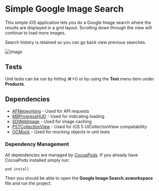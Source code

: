 # Simple Google Image Search

This simple iOS application lets you do a Google Image search where the results are displayed in a grid layout. Scrolling down through the view will continue to load more images. 

Search history is retained so you can go back view previous searches.

![image](http://dev.blakerdesign.com/misc/img/image-search.png)

## Tests
Unit tests can be run by hitting ⌘+U or by using the **Test** menu item under **Products**.

## Dependencies
* [AFNetworking](https://github.com/AFNetworking/AFNetworking) - Used for API requests
* [MBProgressHUD](https://github.com/jdg/MBProgressHUD) - Used for indicating loading
* [SDWebImage](https://github.com/rs/SDWebImage) - Used for image caching
* [PSTCollectionView](https://github.com/steipete/PSTCollectionView) - Used for iOS 5 UICollectionView compatability
* [OCMock](https://github.com/erikdoe/ocmock) - Used for mocking objects in unit tests

### Dependency Management
All dependencies are managed by [CocoaPods](http://cocoapods.org). If you already have CocoaPods installed simply run:

	pod install

Then you should be able to open the **Google Image Search.xcworkspace** file and run the project.